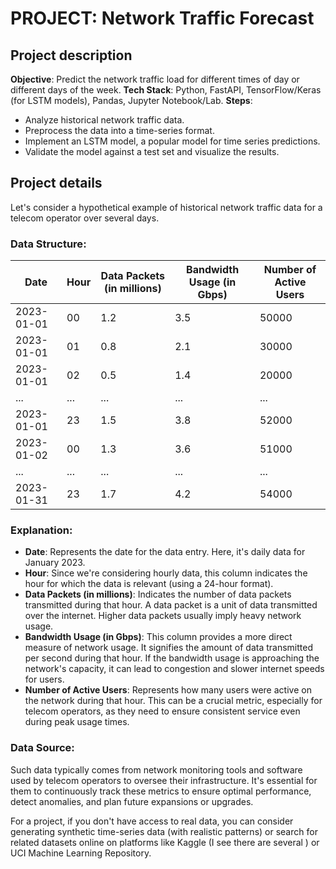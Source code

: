 # PROJECT: Network Traffic Forecast

## **Project description**

**Objective**: Predict the network traffic load for different times of day or different days of the week.
**Tech Stack**: Python, FastAPI, TensorFlow/Keras (for LSTM models), Pandas, Jupyter Notebook/Lab.
**Steps**:

- Analyze historical network traffic data.
- Preprocess the data into a time-series format.
- Implement an LSTM model, a popular model for time series predictions.
- Validate the model against a test set and visualize the results.

## **Project details**

Let's consider a hypothetical example of historical network traffic data for a telecom operator over several days.

### **Data Structure**:

| Date       | Hour | Data Packets (in millions) | Bandwidth Usage (in Gbps) | Number of Active Users |
| ---------- | ---- | -------------------------- | ------------------------- | ---------------------- |
| 2023-01-01 | 00   | 1.2                        | 3.5                       | 50000                  |
| 2023-01-01 | 01   | 0.8                        | 2.1                       | 30000                  |
| 2023-01-01 | 02   | 0.5                        | 1.4                       | 20000                  |
| ...        | ...  | ...                        | ...                       | ...                    |
| 2023-01-01 | 23   | 1.5                        | 3.8                       | 52000                  |
| 2023-01-02 | 00   | 1.3                        | 3.6                       | 51000                  |
| ...        | ...  | ...                        | ...                       | ...                    |
| 2023-01-31 | 23   | 1.7                        | 4.2                       | 54000                  |

### **Explanation**:

- **Date**: Represents the date for the data entry. Here, it's daily data for January 2023.
- **Hour**: Since we're considering hourly data, this column indicates the hour for which the data is relevant (using a 24-hour format).
- **Data Packets (in millions)**: Indicates the number of data packets transmitted during that hour. A data packet is a unit of data transmitted over the internet. Higher data packets usually imply heavy network usage.
- **Bandwidth Usage (in Gbps)**: This column provides a more direct measure of network usage. It signifies the amount of data transmitted per second during that hour. If the bandwidth usage is approaching the network's capacity, it can lead to congestion and slower internet speeds for users.
- **Number of Active Users**: Represents how many users were active on the network during that hour. This can be a crucial metric, especially for telecom operators, as they need to ensure consistent service even during peak usage times.

### **Data Source**:

Such data typically comes from network monitoring tools and software used by telecom operators to oversee their infrastructure. It's essential for them to continuously track these metrics to ensure optimal performance, detect anomalies, and plan future expansions or upgrades.

For a project, if you don't have access to real data, you can consider generating synthetic time-series data (with realistic patterns) or search for related datasets online on platforms like Kaggle (I see there are several ) or UCI Machine Learning Repository.
